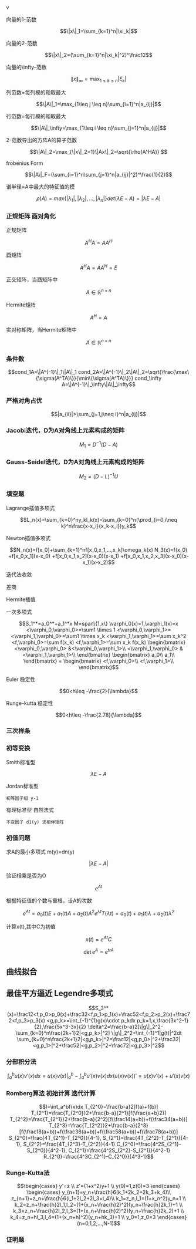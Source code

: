 v

向量的1-范数
```math
\|x\|_1=\sum_{k=1}^n|\xi_k|
```
向量的2-范数
```math
\|x\|_2=(\sum_{k=1}^n|\xi_k|^2)^\frac12
```
向量的\infty-范数
```math
\|x\|_\infty=\max_{1\leq k \leq n}|\xi_k|
```

列范数=每列模的和取最大
```math
\|A\|_1=\max_{1\leq j \leq n}\sum_{i=1}^n|a_{ij}|
```
行范数=每行模的和取最大
```math
\|A\|_\infty=\max_{1\leq i \leq n}\sum_{j=1}^n|a_{ij}|
```
2-范数导出的方阵A的算子范数
```math
\|A\|_2=\max_{\|x\|_2=1}\|Ax\|_2=\sqrt{\rho(A^HA)} 
```
frobenius Form
```math
\|A\|_F=(\sum_{i=1}^n\sum_{j=1}^n|a_{ij}|^2)^\frac{1}{2}
```
谱半径=A中最大的特征值的模
```math
\rho(A)=max\{|\lambda_1|,|\lambda_2|,...,|\lambda_n|\}

det(\lambda E-A)=|\lambda E-A|
```
### 正规矩阵 酉对角化
正规矩阵
```math
A^HA=AA^H
```
酉矩阵
```math
A^HA=AA^H=E
```
正交矩阵，当酉矩阵中
```math
A \in \mathbb{R}^{n \times n}
```
Hermite矩阵
```math
A^H=A
```
实对称矩阵，当Hermite矩阵中
```math
A \in \mathbb{R}^{n \times n}
```
### 条件数
```math
cond_1A=\|A^{-1}\|_1\|A\|_1

cond_2A=\|A^{-1}\|_2\|A\|_2=\sqrt{\frac{\max\{\sigma(A^TA)\}}{\min\{\sigma(A^TA)\}}}

cond_\infty A=\|A^{-1}\|_\infty\|A\|_\infty
```
### 严格对角占优
```math
|a_{ii}|>\sum_{j=1,j\neq i}^n|a_{ij}|
```
### Jacobi迭代，D为A对角线上元素构成的矩阵
```math
M_1=D^{-1}(D-A)
```
### Gauss-Seidel迭代，D为A对角线上元素构成的矩阵
```math
M_2=(D-L)^{-1}U
```
### 填空题
Lagrange插值多项式
```math
L_n(x)=\sum_{k=0}^ny_kl_k(x)=\sum_{k=0}^n(\prod_{i=0,i\neq k}^n\frac{x-x_i}{x_k-x_i})y_k
```
Newton插值多项式
```math
N_n(x)=f[x_0]+\sum_{k=1}^nf[x_0,x_1,...,x_k]\omega_k(x)

N_3(x)=f(x_0)
+f[x_0,x_1](x-x_0)
+f[x_0,x_1,x_2](x-x_0)(x-x_1)

+f[x_0,x_1,x_2,x_3](x-x_0)(x-x_1)(x-x_2)
```

迭代法收敛

差商

Hermite插值

一次多项式
```math
S_1^*=a_0^*+a_1^*x

M=span\{1,x\}

\varphi_0(x)=1,\varphi_1(x)=x

<\varphi_0,\varphi_0>=\sum1 \times 1

<\varphi_0,\varphi_1>=<\varphi_1,\varphi_0>=\sum1 \times x_k

<\varphi_1,\varphi_1>=\sum x_k^2

<f,\varphi_0>=\sum f(x_k)

<f,\varphi_1>=\sum x_k f(x_k)

\begin{bmatrix}
<\varphi_0,\varphi_0> &<\varphi_0,\varphi_1>\\
<\varphi_1,\varphi_0> &<\varphi_1,\varphi_1>\\
\end{bmatrix}
\begin{bmatrix}
a_0\\
a_1\\
\end{bmatrix}
=
\begin{bmatrix}
<f,\varphi_0>\\
<f,\varphi_1>\\
\end{bmatrix}
```

Euler 稳定性
```math
0<h\leq -\frac{2}{\lambda}
```
Runge-kutta 稳定性
```math
0<h\leq -\frac{2.78}{\lambda}
```
### 三次样条

### 初等变换
Smith标准型
```math
\lambda E-A
```
Jordan标准型

    初等因子组 y-1

有理标准型 自然法式

    不变因子 d1(y) 求相伴矩阵

### 初值问题
求A的最小多项式 m(y)=dn(y)
```math
|\lambda E-A|
```
验证相乘是否为O
```math
e^{At}
```
根据特征值的个数与重根，设A的次数
```math
e^{At}=a_0(t)E+a_1(t)A+a_2(t)A^2

e^{\lambda t}

T(\lambda t)=a_0(t)+a_1(t)\lambda+a_2(t)\lambda^2
```
计算x(t),其中C为初值
```math
x(t)=e^{At}C
```
```math
\det e^A=e^{trA}
```
## 曲线拟合
## 最佳平方逼近 Legendre多项式
```math
S_3^*(x)=\frac12<f,p_0>p_0(x)+\frac32<f,p_1>p_1(x)+\frac52<f,p_2>p_2(x)+\frac72<f,p_3>p_3(x)

<g,p_k>=\int_{-1}^{1}g(x)\cdot p_kdx

p_k=1,x,\frac{3x^2-1}{2},\frac{5x^3-3x}{2}

\delta^2=\frac{b-a}2[\|g\|_2^2-\sum_{k=0}^n\frac{2k+1}2|<g,p_k>|^2]

\|g\|_2^2=\int_{-1}^1|g(t)|^2dt

\sum_{k=0}^n\frac{2k+1}2|<g,p_k>|^2=\frac12|<g,p_0>|^2+\frac32|<g,p_1>|^2+\frac52|<g,p_2>|^2+\frac72|<g,p_3>|^2
```
### 分部积分法

```math
\int_a^b u(x)v'(x)dx=u(x)v(x)|_a^b-\int_a^bu'(x)v(x)dx

(u(x)v(x))'=u(x)v'(x)+u'(x)v(x)
```
### Romberg算法 初始计算 迭代计算

```math
I=\int_a^bf(x)dx

T_{2^0}=\frac{b-a}2[f(a)+f(b)]

T_{2^1}=\frac{T_{2^0}}2+\frac{b-a}{2^1}[f(\frac{a+b}2)]

T_{2^2}=\frac{T_{2^1}}2+\frac{b-a}{2^2}[f(\frac14(a+b))+f(\frac34(a+b))]

T_{2^3}=\frac{T_{2^2}}2+\frac{b-a}{2^3}[f(\frac18(a+b))+f(\frac38(a+b))+f(\frac58(a+b))+f(\frac78(a+b))]

S_{2^0}=\frac{4T_{2^1}-T_{2^0}}{4-1},
S_{2^1}=\frac{4T_{2^2}-T_{2^1}}{4-1}, 
S_{2^2}=\frac{4T_{2^3}-T_{2^2}}{4-1}

C_{2^0}=\frac{4^2S_{2^1}-S_{2^0}}{4^2-1},
C_{2^1}=\frac{4^2S_{2^2}-S_{2^1}}{4^2-1}

R_{2^0}=\frac{4^3C_{2^1}-C_{2^0}}{4^3-1}
```

### Runge-Kutta法
```math
\begin{cases}
y'=z \\
z'=(1+x^2)y+1 \\
y(0)=1,z(0)=3
\end{cases}

\begin{cases}
y_{n+1}=y_n+\frac{h}6(k_1+2k_2+2k_3+k_4)\\
z_{n+1}=z_n+\frac{h}6(l_1+2l_2+2l_3+l_4)\\
k_1=z_n,l_1=(1+x_n^2)y_n+1 \\
k_2=z_n+\frac{h}2l_1,l_2=(1+(x_n+\frac{h}2)^2)(y_n+\frac{h}2k_1)+1 \\
k_3=z_n+\frac{h}2l_2,l_3=(1+(x_n+\frac{h}2)^2)(y_n+\frac{h}2k_2)+1 \\
k_4=z_n+hl_3,l_4=(1+(x_n+h)^2)(y_n+hk_3)+1 \\
y_0=1,z_0=3
\end{cases}
(n=0,1,2,...,N-1)
```
### 证明题